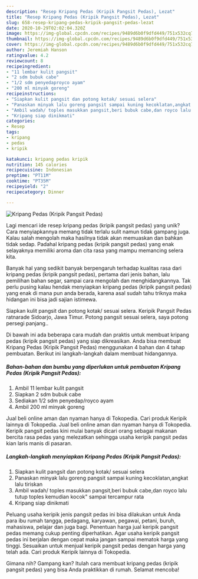 ```yaml
---
description: "Resep Kripang Pedas (Kripik Pangsit Pedas), Lezat"
title: "Resep Kripang Pedas (Kripik Pangsit Pedas), Lezat"
slug: 658-resep-kripang-pedas-kripik-pangsit-pedas-lezat
date: 2020-10-29T02:02:04.320Z
image: https://img-global.cpcdn.com/recipes/9489d6b0f9dfd449/751x532cq70/kripang-pedas-kripik-pangsit-pedas-foto-resep-utama.jpg
thumbnail: https://img-global.cpcdn.com/recipes/9489d6b0f9dfd449/751x532cq70/kripang-pedas-kripik-pangsit-pedas-foto-resep-utama.jpg
cover: https://img-global.cpcdn.com/recipes/9489d6b0f9dfd449/751x532cq70/kripang-pedas-kripik-pangsit-pedas-foto-resep-utama.jpg
author: Jeremiah Hanson
ratingvalue: 4.2
reviewcount: 8
recipeingredient:
- "11 lembar kulit pangsit"
- "2 sdm bubuk cabe"
- "1/2 sdm penyedaproyco ayam"
- "200 ml minyak goreng"
recipeinstructions:
- "Siapkan kulit pangsit dan potong kotak/ sesuai selera"
- "Panaskan minyak lalu goreng pangsit sampai kuning kecoklatan,angkat lalu tiriskan"
- "Ambil wadah/ toples masukkan pangsit,beri bubuk cabe,dan royco lalu tutup toples kemudian kocok&#34; sampai tercampur rata"
- "Kripang siap dinikmati"
categories:
- Resep
tags:
- kripang
- pedas
- kripik

katakunci: kripang pedas kripik 
nutrition: 145 calories
recipecuisine: Indonesian
preptime: "PT11M"
cooktime: "PT35M"
recipeyield: "2"
recipecategory: Dinner

---
```



![Kripang Pedas (Kripik Pangsit Pedas)](https://img-global.cpcdn.com/recipes/9489d6b0f9dfd449/751x532cq70/kripang-pedas-kripik-pangsit-pedas-foto-resep-utama.jpg)

Lagi mencari ide resep kripang pedas (kripik pangsit pedas) yang unik? Cara menyiapkannya memang tidak terlalu sulit namun tidak gampang juga. Kalau salah mengolah maka hasilnya tidak akan memuaskan dan bahkan tidak sedap. Padahal kripang pedas (kripik pangsit pedas) yang enak selayaknya memiliki aroma dan cita rasa yang mampu memancing selera kita.

Banyak hal yang sedikit banyak berpengaruh terhadap kualitas rasa dari kripang pedas (kripik pangsit pedas), pertama dari jenis bahan, lalu pemilihan bahan segar, sampai cara mengolah dan menghidangkannya. Tak perlu pusing kalau hendak menyiapkan kripang pedas (kripik pangsit pedas) yang enak di mana pun anda berada, karena asal sudah tahu triknya maka hidangan ini bisa jadi sajian istimewa.

Siapkan kulit pangsit dan potong kotak/ sesuai selera. Keripik Pangsit Pedas ratnarade Sidoarjo, Jawa Timur. Potong pangsit sesuai selera, saya potong persegi panjang..


Di bawah ini ada beberapa cara mudah dan praktis untuk membuat kripang pedas (kripik pangsit pedas) yang siap dikreasikan. Anda bisa membuat Kripang Pedas (Kripik Pangsit Pedas) menggunakan 4 bahan dan 4 tahap pembuatan. Berikut ini langkah-langkah dalam membuat hidangannya.

<!--inarticleads1-->

##### Bahan-bahan dan bumbu yang diperlukan untuk pembuatan Kripang Pedas (Kripik Pangsit Pedas):

1. Ambil 11 lembar kulit pangsit
1. Siapkan 2 sdm bubuk cabe
1. Sediakan 1/2 sdm penyedap/royco ayam
1. Ambil 200 ml minyak goreng


Jual beli online aman dan nyaman hanya di Tokopedia. Cari produk Keripik lainnya di Tokopedia. Jual beli online aman dan nyaman hanya di Tokopedia. Keripik pangsit pedas kini mulai banyak dicari orang sebagai makanan bercita rasa pedas yang melezatkan sehingga usaha keripik pangsit pedas kian laris manis di pasaran. 

<!--inarticleads2-->

##### Langkah-langkah menyiapkan Kripang Pedas (Kripik Pangsit Pedas):

1. Siapkan kulit pangsit dan potong kotak/ sesuai selera
1. Panaskan minyak lalu goreng pangsit sampai kuning kecoklatan,angkat lalu tiriskan
1. Ambil wadah/ toples masukkan pangsit,beri bubuk cabe,dan royco lalu tutup toples kemudian kocok&#34; sampai tercampur rata
1. Kripang siap dinikmati


Peluang usaha keripik jenis pangsit pedas ini bisa dilakukan untuk Anda para ibu rumah tangga, pedagang, karyawan, pegawai, petani, buruh, mahasiswa, pelajar dan juga bagi. Penentuan harga jual keripik pangsit pedas memang cukup penting diperhatikan. Agar usaha keripik pangsit pedas ini berjalan dengan cepat maka jangan sampai mematok harga yang tinggi. Sesuaikan untuk menjual keripik pangsit pedas dengan harga yang telah ada. Cari produk Keripik lainnya di Tokopedia. 

Gimana nih? Gampang kan? Itulah cara membuat kripang pedas (kripik pangsit pedas) yang bisa Anda praktikkan di rumah. Selamat mencoba!
